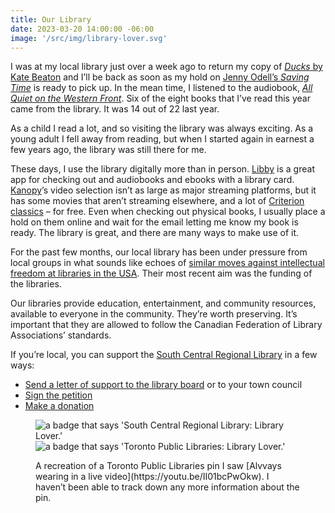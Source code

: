 ```yaml
---
title: Our Library
date: 2023-03-20 14:00:00 -06:00
image: '/src/img/library-lover.svg'
---
```


I was at my local library just over a week ago to return my copy of [_Ducks_ by Kate Beaton](https://www.goodreads.com/book/show/59069071-ducks) and I’ll be back as soon as my hold on [Jenny Odell’s *Saving Time*](https://www.goodreads.com/book/show/61358639-saving-time) is ready to pick up. In the mean time, I  listened to the audiobook, [_All Quiet on the Western Front_](https://www.goodreads.com/book/show/58613775-all-quiet-on-the-western-front). Six of the eight books that I’ve read this year came from the library. It was 14 out of 22 last year.

As a child I read a lot, and so visiting the library was always exciting. As a young adult I fell away from reading, but when I started again in earnest a few years ago, the library was still there for me.

These days, I use the library digitally more than in person. [Libby](https://meet.libbyapp.com/) is a great app for checking out and audiobooks and ebooks with a library card. [Kanopy](https://www.kanopy.com/en/scrl)’s video selection isn’t as large as major streaming platforms, but it has some movies that aren’t streaming elsewhere, and a lot of [Criterion classics](https://www.kanopy.com/en/scrl/category/649) – for free. Even when checking out physical books, I usually place a hold on them online and wait for the email letting me know my book is ready. The library is great, and there are many ways to make use of it.

For the past few months, our local library has been under pressure from local groups in what sounds like echoes of [similar moves against intellectual freedom at libraries in the USA](https://www.vox.com/policy-and-politics/22914767/book-banning-crt-school-boards-republicans). Their most recent aim was the funding of the libraries.

Our libraries provide education, entertainment, and community resources, available to everyone in the community. They’re worth preserving. It’s important that they are allowed to follow the Canadian Federation of Library Associations’ standards.

If you’re local, you can support the [South Central Regional Library](https://scrl.mb.libraries.coop) in a few ways: 
- [Send a letter of support to the library board](https://docs.google.com/document/d/e/2PACX-1vS086SoMEtp5PkNieJc0-l1tMbltZN0G8GkDpSV0n83cSqZBdEfD8wzJ_6Qx5_WhYmfrCxLB7DNMbVx/pub) or to your town council
- [Sign the petition](https://www.change.org/p/support-south-central-regional-library)
- [Make a donation](https://www.canadahelps.org/CharityProfilePage.aspx?CharityID=d41335)


<!-- > It wasn’t that time stopped in the library. It was as if it were captured here, collected here, and in all libraries – and not only my time, my life, but all human time as well. In the library, time is dammed up – not just stopped by saved.
> <cite>Susan Orlean, [*The Library Book*](https://www.goodreads.com/book/show/39507318-the-library-book)</cite> -->

<figure>

![a badge that says 'South Central Regional Library: Library Lover.'](/src/img/library-lover.svg#half)
![a badge that says 'Toronto Public Libraries: Library Lover.'](/src/img/library-lover-tpl.jpg#half)
<figcaption>A recreation of a Toronto Public Libraries pin I saw [Alvvays wearing in a live video](https://youtu.be/II01bcPwOkw). I haven’t been able to track down any more information about the pin.</figcaption>
</figure>